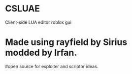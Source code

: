 # CSLUAE
Client-side LUA editor roblox gui

# Made using rayfield by Sirius modded by Irfan.

#open source for exploiter and scriptor ideas.
